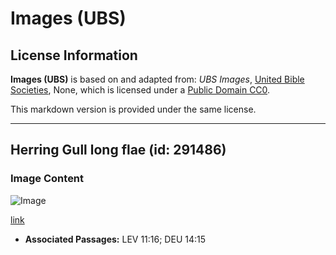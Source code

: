 # Images (UBS)

## License Information

**Images (UBS)** is based on and adapted from: _UBS Images_, [United Bible Societies](https://unitedbiblesocieties.org/), None, which is licensed under a [Public Domain CC0](https://creativecommons.org/public-domain/cc0/).

This markdown version is provided under the same license.



--------------------------------

## Herring Gull long flae (id: 291486)

### Image Content

![Image](https://cdn.aquifer.bible/aquifer-content/resources/Media/WEB-0295_herring_gull_in_flight.jpg)

[link](https://cdn.aquifer.bible/aquifer-content/resources/Media/WEB-0295_herring_gull_in_flight.jpg)

* **Associated Passages:** LEV 11:16; DEU 14:15

